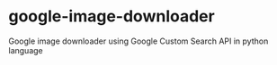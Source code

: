 # google-image-downloader
Google image downloader using Google Custom Search API in python language
